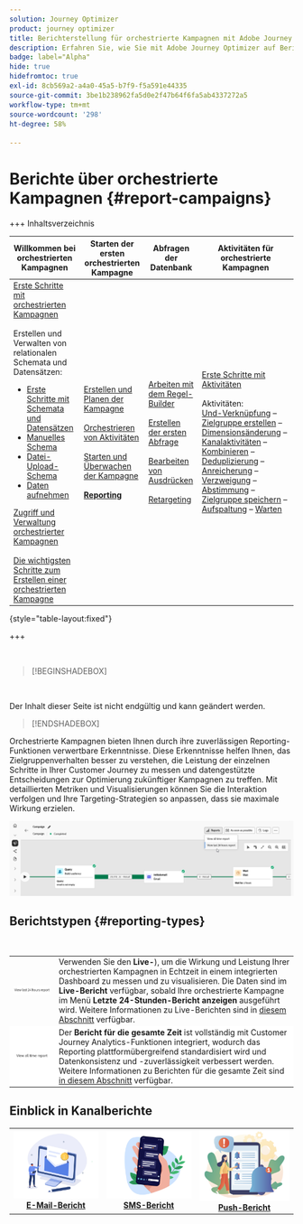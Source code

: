 ```yaml
---
solution: Journey Optimizer
product: journey optimizer
title: Berichterstellung für orchestrierte Kampagnen mit Adobe Journey Optimizer
description: Erfahren Sie, wie Sie mit Adobe Journey Optimizer auf Berichte zu orchestrierten Kampagnen zugreifen können
badge: label="Alpha"
hide: true
hidefromtoc: true
exl-id: 8cb569a2-a4a0-45a5-b7f9-f5a591e44335
source-git-commit: 3be1b238962fa5d0e2f47b64f6fa5ab4337272a5
workflow-type: tm+mt
source-wordcount: '298'
ht-degree: 58%

---
```


# Berichte über orchestrierte Kampagnen {#report-campaigns}

+++ Inhaltsverzeichnis

| Willkommen bei orchestrierten Kampagnen | Starten der ersten orchestrierten Kampagne | Abfragen der Datenbank | Aktivitäten für orchestrierte Kampagnen |
|---|---|---|---|
| [Erste Schritte mit orchestrierten Kampagnen](gs-orchestrated-campaigns.md)<br/><br/>Erstellen und Verwalten von relationalen Schemata und Datensätzen:</br> <ul><li>[Erste Schritte mit Schemata und Datensätzen](gs-schemas.md)</li><li>[Manuelles Schema](manual-schema.md)</li><li>[Datei-Upload-Schema](file-upload-schema.md)</li><li>[Daten aufnehmen](ingest-data.md)</li></ul>[Zugriff und Verwaltung orchestrierter Kampagnen](access-manage-orchestrated-campaigns.md)<br/><br/>[Die wichtigsten Schritte zum Erstellen einer orchestrierten Kampagne](gs-campaign-creation.md) | [Erstellen und Planen der Kampagne](create-orchestrated-campaign.md)<br/><br/>[Orchestrieren von Aktivitäten](orchestrate-activities.md)<br/><br/>[Starten und Überwachen der Kampagne](start-monitor-campaigns.md)<br/><br/><b>[Reporting](reporting-campaigns.md)<b> | [Arbeiten mit dem Regel-Builder](orchestrated-rule-builder.md)<br/><br/>[Erstellen der ersten Abfrage](build-query.md)<br/><br/>[Bearbeiten von Ausdrücken](edit-expressions.md)<br/><br/>[Retargeting](retarget.md) | [Erste Schritte mit Aktivitäten](activities/about-activities.md)<br/><br/>Aktivitäten:<br/>[Und-Verknüpfung](activities/and-join.md) – [Zielgruppe erstellen](activities/build-audience.md) – [Dimensionsänderung](activities/change-dimension.md) – [Kanalaktivitäten](activities/channels.md) – [Kombinieren](activities/combine.md) – [Deduplizierung](activities/deduplication.md) – [Anreicherung](activities/enrichment.md) – [Verzweigung](activities/fork.md) – [Abstimmung](activities/reconciliation.md) – [Zielgruppe speichern](activities/save-audience.md) – [Aufspaltung](activities/split.md) – [Warten](activities/wait.md) |

{style="table-layout:fixed"}

+++

<br/>

>[!BEGINSHADEBOX]

</br>

Der Inhalt dieser Seite ist nicht endgültig und kann geändert werden.

>[!ENDSHADEBOX]

Orchestrierte Kampagnen bieten Ihnen durch ihre zuverlässigen Reporting-Funktionen verwertbare Erkenntnisse. Diese Erkenntnisse helfen Ihnen, das Zielgruppenverhalten besser zu verstehen, die Leistung der einzelnen Schritte in Ihrer Customer Journey zu messen und datengestützte Entscheidungen zur Optimierung zukünftiger Kampagnen zu treffen. Mit detaillierten Metriken und Visualisierungen können Sie die Interaktion verfolgen und Ihre Targeting-Strategien so anpassen, dass sie maximale Wirkung erzielen.

![](assets/report-orchestrated.png)

## Berichtstypen {#reporting-types}

<table style="table-layout:auto; width: 100%; border-collapse: collapse;">
  <tbody>
    <tr>
      <td><a href="../reports/live-report.md"><img alt="Live-Bericht" src="assets/last-24hours.png"></a></td>
      <td>
        Verwenden Sie den <b>Live-</b>), um die Wirkung und Leistung Ihrer orchestrierten Kampagnen in Echtzeit in einem integrierten Dashboard zu messen und zu visualisieren. Die Daten sind im <b>Live-Bericht</b> verfügbar, sobald Ihre orchestrierte Kampagne im Menü <b>Letzte 24-Stunden-Bericht anzeigen</b> ausgeführt wird. Weitere Informationen zu Live-Berichten sind in <a href="../reports/live-report.md">diesem Abschnitt</a> verfügbar.
      </td>
        </br>
    </tr>
    <tr style="background-color: #FFFFFF;">
      <td><a href="../reports/report-gs-cja.md"><img alt="Bericht für gesamte Zeit" src="assets/all-time-report.png"></a></td>
      <td>
        Der <b>Bericht für die gesamte Zeit</b> ist vollständig mit Customer Journey Analytics-Funktionen integriert, wodurch das Reporting plattformübergreifend standardisiert wird und Datenkonsistenz und -zuverlässigkeit verbessert werden. Weitere Informationen zu Berichten für die gesamte Zeit sind <a href="../reports/report-gs-cja.md">in diesem Abschnitt</a> verfügbar.
      </td>
    </tr>
  </tbody>
</table>

## Einblick in Kanalberichte

<table style="table-layout:fixed"><tr style="border: 0; text-align: center;" >
<td><a href="../reports/campaign-global-report-cja-email.md"><img alt="email" src="../channels/assets/do-not-localize/email.png"></a><br/><a href="../reports/campaign-global-report-cja-email.md"><strong>E-Mail-Bericht</strong></a></td>
<td><a href="../reports/campaign-global-report-cja-sms.md"><img alt="sms" src="../channels/assets/do-not-localize/sms.png"></a><br/><a href="../reports/campaign-global-report-cja-sms.md"><strong>SMS-Bericht</strong></a></td>
<td><a href="../reports/campaign-global-report-cja-push.md"><img alt="push" src="../channels/assets/do-not-localize/push.png"></a><a href="../reports/campaign-global-report-cja-push.md"><strong>Push-Bericht</strong></a></td>
</tr></table>

